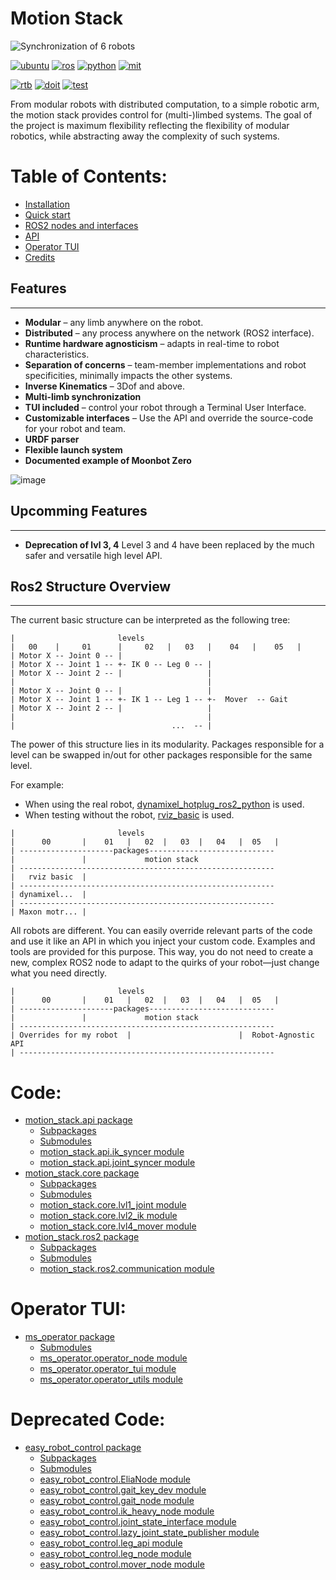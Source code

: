 # Motion Stack

![Synchronization of 6 robots](media/landing.gif)

[![ubuntu](https://img.shields.io/badge/Ubuntu-%2020.04%20%7C%2022.04%20%7C%2024.04-%20blue)](https://ubuntu.com/)
[![ros](https://img.shields.io/badge/Ros2-Foxy%20%7C%20Humble%20%7C%20Jazzy-%20blue)](https://github.com/ros2)
[![python](https://img.shields.io/badge/Python-3.8_|_3.10_|_3.12-%20blue)](https://www.python.org/)
[![mit](https://img.shields.io/badge/License-MIT-gold)](https://opensource.org/license/mit)

[![rtb](https://img.shields.io/badge/Powered_by-Robotics_toolbox-006400)](https://github.com/petercorke/robotics-toolbox-python)
[![doit](https://img.shields.io/badge/Automated_by-DOIT-006400)](https://pydoit.org/)
[![test](https://github.com/2lian/Motion-Stack/actions/workflows/doit_install.yaml/badge.svg)](https://github.com/2lian/Motion-Stack/actions/workflows/doit_install.yaml)

From modular robots with distributed computation, to a simple robotic arm, the motion stack provides control for (multi-)limbed systems. The goal of the project is maximum flexibility reflecting the flexibility of modular robotics, while abstracting away the complexity of such systems.

# Table of Contents:

* [Installation](manual/install.md)
* [Quick start](manual/start.md)
* [ROS2 nodes and interfaces](manual/use.md)
* [API](manual/api.md)
* [Operator TUI](manual/operator_tui.md)
* [Credits](manual/credits.md)

<h2>Features</h2>

---
- **Modular** – any limb anywhere on the robot.
- **Distributed** – any process anywhere on the network (ROS2 interface).
- **Runtime hardware agnosticism** – adapts in real-time to robot characteristics.
- **Separation of concerns** – team-member implementations and robot specificities, minimally impacts the other systems.
- **Inverse Kinematics** – 3Dof and above.
- **Multi-limb synchronization**
- **TUI included** – control your robot through a Terminal User Interface.
- **Customizable interfaces** – Use the API and override the source-code for your robot and team.
- **URDF parser**
- **Flexible launch system**
- **Documented example of Moonbot Zero**

![image](media/landingx3.gif)<h2>Upcomming Features</h2>

---
- **Deprecation of lvl 3, 4** Level 3 and 4 have been replaced by the much safer and versatile high level API.

<h2>Ros2 Structure Overview</h2>

---

The current basic structure can be interpreted as the following tree:

```text
|                       levels
|   00    |     01      |     02   |   03   |    04   |    05   |
| Motor X -- Joint 0 -- |
| Motor X -- Joint 1 -- +- IK 0 -- Leg 0 -- |
| Motor X -- Joint 2 -- |                   |
|                                           |
| Motor X -- Joint 0 -- |                   |
| Motor X -- Joint 1 -- +- IK 1 -- Leg 1 -- +-  Mover  -- Gait
| Motor X -- Joint 2 -- |                   |
|                                           |
|                                   ...  -- |
```

The power of this structure lies in its modularity. Packages responsible for a level can be swapped in/out for other packages responsible for the same level.

For example:
- When using the real robot, [dynamixel_hotplug_ros2_python](https://github.com/hubble14567/dynamixel_hotplug_ros2_python) is used.
- When testing without the robot, [rviz_basic](src/rviz_basic) is used.

```text
|                       levels
|      00       |    01   |   02  |   03  |   04   |  05   |
| ---------------------packages----------------------------
|               |             motion stack
| ---------------------------------------------------------
|   rviz basic  |
| ---------------------------------------------------------
| dynamixel...  |
| ---------------------------------------------------------
| Maxon motr... |
```

All robots are different. You can easily override relevant parts of the code and use it like an API in which you inject your custom code. Examples and tools are provided for this purpose. This way, you do not need to create a new, complex ROS2 node to adapt to the quirks of your robot—just change what you need directly.

```text
|                       levels
|      00       |    01   |   02  |   03  |   04   |  05   |
| ---------------------packages----------------------------
|               |             motion stack
| ---------------------------------------------------------
| Overrides for my robot  |                        |  Robot-Agnostic API
| ---------------------------------------------------------
```

# Code:

* [motion_stack.api package](api/motion_stack/motion_stack.api.md)
  * [Subpackages](api/motion_stack/motion_stack.api.md#subpackages)
  * [Submodules](api/motion_stack/motion_stack.api.md#submodules)
  * [motion_stack.api.ik_syncer module](api/motion_stack/motion_stack.api.md#module-motion_stack.api.ik_syncer)
  * [motion_stack.api.joint_syncer module](api/motion_stack/motion_stack.api.md#module-motion_stack.api.joint_syncer)
* [motion_stack.core package](api/motion_stack/motion_stack.core.md)
  * [Subpackages](api/motion_stack/motion_stack.core.md#subpackages)
  * [Submodules](api/motion_stack/motion_stack.core.md#submodules)
  * [motion_stack.core.lvl1_joint module](api/motion_stack/motion_stack.core.md#module-motion_stack.core.lvl1_joint)
  * [motion_stack.core.lvl2_ik module](api/motion_stack/motion_stack.core.md#module-motion_stack.core.lvl2_ik)
  * [motion_stack.core.lvl4_mover module](api/motion_stack/motion_stack.core.md#module-motion_stack.core.lvl4_mover)
* [motion_stack.ros2 package](api/motion_stack/motion_stack.ros2.md)
  * [Subpackages](api/motion_stack/motion_stack.ros2.md#subpackages)
  * [Submodules](api/motion_stack/motion_stack.ros2.md#submodules)
  * [motion_stack.ros2.communication module](api/motion_stack/motion_stack.ros2.md#module-motion_stack.ros2.communication)

# Operator TUI:

* [ms_operator package](api/ms_operator/ms_operator.md)
  * [Submodules](api/ms_operator/ms_operator.md#submodules)
  * [ms_operator.operator_node module](api/ms_operator/ms_operator.md#module-ms_operator.operator_node)
  * [ms_operator.operator_tui module](api/ms_operator/ms_operator.md#module-ms_operator.operator_tui)
  * [ms_operator.operator_utils module](api/ms_operator/ms_operator.md#module-ms_operator.operator_utils)

# Deprecated Code:

* [easy_robot_control package](api/easy_robot_control/easy_robot_control.md)
  * [Subpackages](api/easy_robot_control/easy_robot_control.md#subpackages)
  * [Submodules](api/easy_robot_control/easy_robot_control.md#submodules)
  * [easy_robot_control.EliaNode module](api/easy_robot_control/easy_robot_control.md#module-easy_robot_control.EliaNode)
  * [easy_robot_control.gait_key_dev module](api/easy_robot_control/easy_robot_control.md#module-easy_robot_control.gait_key_dev)
  * [easy_robot_control.gait_node module](api/easy_robot_control/easy_robot_control.md#module-easy_robot_control.gait_node)
  * [easy_robot_control.ik_heavy_node module](api/easy_robot_control/easy_robot_control.md#module-easy_robot_control.ik_heavy_node)
  * [easy_robot_control.joint_state_interface module](api/easy_robot_control/easy_robot_control.md#module-easy_robot_control.joint_state_interface)
  * [easy_robot_control.lazy_joint_state_publisher module](api/easy_robot_control/easy_robot_control.md#module-easy_robot_control.lazy_joint_state_publisher)
  * [easy_robot_control.leg_api module](api/easy_robot_control/easy_robot_control.md#module-easy_robot_control.leg_api)
  * [easy_robot_control.leg_node module](api/easy_robot_control/easy_robot_control.md#module-easy_robot_control.leg_node)
  * [easy_robot_control.mover_node module](api/easy_robot_control/easy_robot_control.md#module-easy_robot_control.mover_node)
